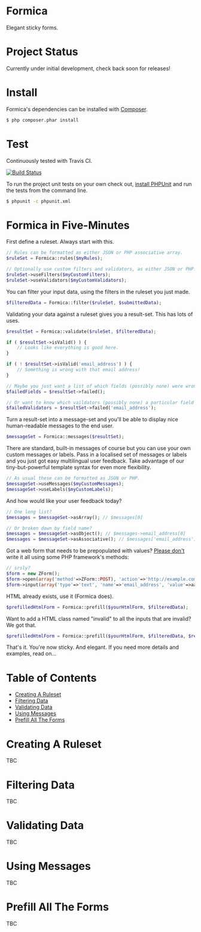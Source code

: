 Formica
=======

Elegant sticky forms.

Project Status
==============

Currently under initial development, check back soon for releases!

Install
=======

Formica's dependencies can be installed with [Composer](http://getcomposer.org/).

```bash
$ php composer.phar install
```

Test
====

Continuously tested with Travis CI.

[![Build Status](https://travis-ci.org/micmath/formica.png)](https://travis-ci.org/micmath/formica)

To run the project unit tests on your own check out, [install PHPUnit](http://phpunit.de/manual/3.7/en/installation.html) and run the tests from the command line.

```bash
$ phpunit -c phpunit.xml
```

Formica in Five-Minutes
=======================

First define a ruleset. Always start with this.
```php
// Rules can be formatted as either JSON or PHP associative array.
$ruleSet = Formica::rules($myRules);

// Optionally use custom filters and validators, as either JSON or PHP.
$ruleSet->useFilters($myCustomFilters);
$ruleSet->useValidators($myCustomValidators);
```

You can filter your input data, using the filters in the ruleset you just made.

```php
$filteredData = Formica::filter($ruleSet, $submittedData);
```

Validating your data against a ruleset gives you a result-set. This has lots of uses.

```php
$resultSet = Formica::validate($ruleSet, $filteredData); 

if ( $resultSet->isValid() ) {
	// Looks like everything is good here.
}

if ( ! $resultSet->isValid('email_address') ) {
	// Something is wrong with that email address!
}

// Maybe you just want a list of which fields (possibly none) were wrong?
$failedFields = $resultSet->failed();

// Or want to know which vaildators (possibly none) a particular field failed?
$failedValidators = $resultSet->failed('email_address');
```

Turn a result-set into a message-set and you'll be able to display nice human-readable messages to the end user.

```php
$messageSet = Formica::messages($resultSet);
```

There are standard, built-in messages of course but you can use your own custom messages or labels. Pass in a localised set of messages or labels and you just got easy multilingual user feedback. Take advantage of our tiny-but-powerful template syntax for even more flexibility.


```php
// As usual these can be formatted as JSON or PHP.
$messageSet->useMessages($myCustomMessages);
$messageSet->useLabels($myCustomLabels);
````

And how would like your user feedback today?

```php
// One long list?
$messages = $messageSet->asArray(); // $messages[0]

// Or broken down by field name?
$messages = $messageSet->asObject(); // $messages->email_address[0]
$messages = $messageSet->asAssociative(); // $messages['email_address'][0]

```

Got a web form that needs to be prepopulated with values? [Please don't](http://cheezburger.com/5655641088) write it all using some PHP framework's methods:

```php
// srsly?
$form = new ZForm();
$form->open(array('method'=>ZForm::POST), 'action'=>'http://example.com');
$form->input(array('type'=>'text', 'name'=>'email_address', 'value'=>aaARRRRGGG!!!!
```

HTML already exists, use it (Formica does).

```php
$prefilledHtmlForm = Formica::prefill($yourHtmlForm, $filteredData);
```

Want to add a HTML class named "invalid" to all the inputs that are invalid? We got that.

```php
$prefilledHtmlForm = Formica::prefill($yourHtmlForm, $filteredData, $resultSet);
```

That's it. You're now sticky. And elegant. If you need more details and examples, read on…

Table of Contents
================= 
- [Creating A Ruleset](#ruleset)
- [Filtering Data](#filter)
- [Validating Data](#validate)
- [Using Messages](#messages)
- [Prefill All The Forms](#prefill)

<a name="ruleset"></a>
Creating A Ruleset
==================

TBC

<a name="filter"></a>
Filtering Data
==============

TBC

<a name="validate"></a>
Validating Data
===============

TBC

<a name="messages"></a>
Using Messages
==============

TBC

<a name="prefill"></a>
Prefill All The Forms
================

TBC




